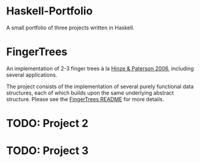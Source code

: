 # Haskell-Portfolio
A small portfolio of three projects written in Haskell.

# FingerTrees

An implementation of 2-3 finger trees à la [Hinze &amp; Paterson 2006](https://www.staff.city.ac.uk/~ross/papers/FingerTree.pdf), including several applications.

The project consists of the implementation of several purely functional data structures, each of which builds upon the same underlying abstract structure.
Please see the [FingerTrees README](FingerTrees/README.md) for more details.

# TODO: Project 2

# TODO: Project 3
